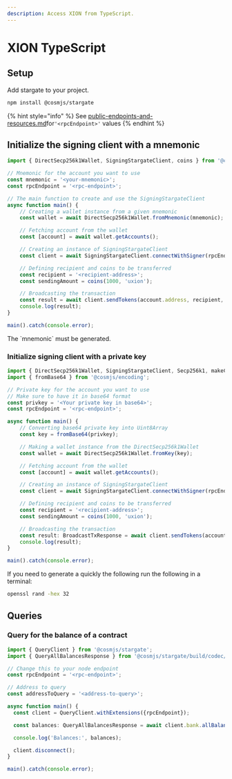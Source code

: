 ```yaml
---
description: Access XION from TypeScript.
---
```


# XION TypeScript

## Setup

Add stargate to your project.

```bash
npm install @cosmjs/stargate
```

{% hint style="info" %}
See [public-endpoints-and-resources.md](../public-endpoints-and-resources.md "mention")for`'<rpcEndpoint>'` values &#x20;
{% endhint %}

## Initialize the signing client with a mnemonic

```typescript
import { DirectSecp256k1Wallet, SigningStargateClient, coins } from '@cosmjs/stargate';

// Mnemonic for the account you want to use
const mnemonic = '<your-mnemonic>';
const rpcEndpoint = '<rpc-endpoint>';

// The main function to create and use the SigningStargateClient
async function main() {
    // Creating a wallet instance from a given mnemonic
    const wallet = await DirectSecp256k1Wallet.fromMnemonic(mnemonic);

    // Fetching account from the wallet
    const [account] = await wallet.getAccounts();

    // Creating an instance of SigningStargateClient
    const client = await SigningStargateClient.connectWithSigner(rpcEndpoint, wallet);

    // Defining recipient and coins to be transferred
    const recipient = '<recipient-address>';
    const sendingAmount = coins(1000, 'uxion');

    // Broadcasting the transaction
    const result = await client.sendTokens(account.address, recipient, sendingAmount);
    console.log(result);
}

main().catch(console.error);
```

The \`mnemonic\` must be generated.

### Initialize signing client with a private key

```typescript
import { DirectSecp256k1Wallet, SigningStargateClient, Secp256k1, makeCosmoshubPath, BroadcastTxResponse, coins } from '@cosmjs/stargate';
import { fromBase64 } from '@cosmjs/encoding';

// Private key for the account you want to use
// Make sure to have it in base64 format
const privkey = '<Your private key in base64>';  
const rpcEndpoint = '<rpc-endpoint>';

async function main() {
    // Converting base64 private key into Uint8Array
    const key = fromBase64(privkey);

    // Making a wallet instance from the DirectSecp256k1Wallet
    const wallet = await DirectSecp256k1Wallet.fromKey(key);

    // Fetching account from the wallet
    const [account] = await wallet.getAccounts();

    // Creating an instance of SigningStargateClient
    const client = await SigningStargateClient.connectWithSigner(rpcEndpoint, wallet);

    // Defining recipient and coins to be transferred
    const recipient = '<recipient-address>';
    const sendingAmount = coins(1000, 'uxion');

    // Broadcasting the transaction
    const result: BroadcastTxResponse = await client.sendTokens(account.address, recipient, sendingAmount);
    console.log(result);
}

main().catch(console.error);
```

If you need to generate a quickly the following run the following in a terminal:

```bash
openssl rand -hex 32
```

## Queries

### Query for the balance of a contract

```typescript
import { QueryClient } from '@cosmjs/stargate';
import { QueryAllBalancesResponse } from '@cosmjs/stargate/build/codec/cosmos/bank/v1beta1/query';

// Change this to your node endpoint
const rpcEndpoint = '<rpc-endpoint>';

// Address to query
const addressToQuery = '<address-to-query>';

async function main() {
  const client = QueryClient.withExtensions({rpcEndpoint});

  const balances: QueryAllBalancesResponse = await client.bank.allBalances(addressToQuery);

  console.log('Balances:', balances);

  client.disconnect();
}

main().catch(console.error);
```



